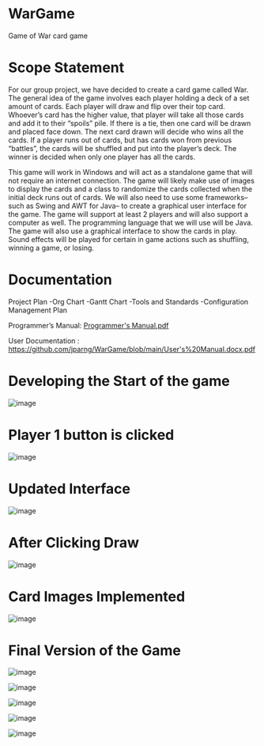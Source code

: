 # WarGame
Game of War card game

# Scope Statement

  For our group project, we have decided to create a card game called War. The general idea of the game involves each player holding a deck of a set amount of cards. Each player will draw and flip over their top card. Whoever’s card has the higher value, that player will take all those cards and add it to their “spoils” pile. If there is a tie, then one card will be drawn and placed face down. The next card drawn will decide who wins all the cards. If a player runs out of cards, but has cards won from previous “battles”, the cards will be shuffled and put into the player’s deck. The winner is decided when only one player has all the cards.  

  This game will work in Windows and will act as a standalone game that will not require an internet connection. The game will likely make use of images to display the cards and a class to randomize the cards collected when the initial deck runs out of cards. We will also need to use some frameworks– such as Swing and AWT for Java– to create a graphical user interface for the game. The game will support at least 2 players and will also support a computer as well. The programming language that we will use will be Java. The game will also use a graphical interface to show the cards in play. Sound effects will be played for certain in game actions such as shuffling, winning a game, or losing. 



# Documentation

Project Plan
  -Org Chart
  -Gantt Chart
  -Tools and Standards
  -Configuration Management Plan

Programmer’s Manual: [Programmer's Manual.pdf](https://github.com/jparng/WarGame/files/10108920/Programmer.s.Manual.pdf)

User Documentation : https://github.com/jparng/WarGame/blob/main/User's%20Manual.docx.pdf



# Developing the Start of the game

![image](https://user-images.githubusercontent.com/59073672/194780583-c417ae34-c385-48e9-b09c-4f049f943709.png)


# Player 1 button is clicked

![image](https://user-images.githubusercontent.com/59073672/194977049-8140e356-45b6-4fd7-a880-34678170befd.png)


# Updated Interface

![image](https://user-images.githubusercontent.com/59073672/196067372-07723db0-bdbe-4721-9496-5ecabb2c18c7.png)

# After Clicking Draw

![image](https://user-images.githubusercontent.com/59073672/199155040-05ed70b8-fa22-4056-9aaf-65017a03ffbe.png)

# Card Images Implemented

![image](https://user-images.githubusercontent.com/59073672/200912990-2a9b3441-f1e5-4931-8224-2b1ebb61d81c.png)

# Final Version of the Game

![image](https://user-images.githubusercontent.com/59073672/204415897-93f01c00-d96d-4467-bda8-5eb60b3faf53.png)

![image](https://user-images.githubusercontent.com/59073672/204415914-b0a30ab2-3a7e-4bb4-ab60-de70b01fea32.png)

![image](https://user-images.githubusercontent.com/59073672/204415942-ccebbf98-1617-45ab-9544-2532f100bc54.png)

![image](https://user-images.githubusercontent.com/59073672/204415966-3aed5116-5c6a-4d61-8d4b-1c9214e2ba09.png)

![image](https://user-images.githubusercontent.com/59073672/204415982-d6139835-2e77-42e0-b152-21d1256b0eba.png)
